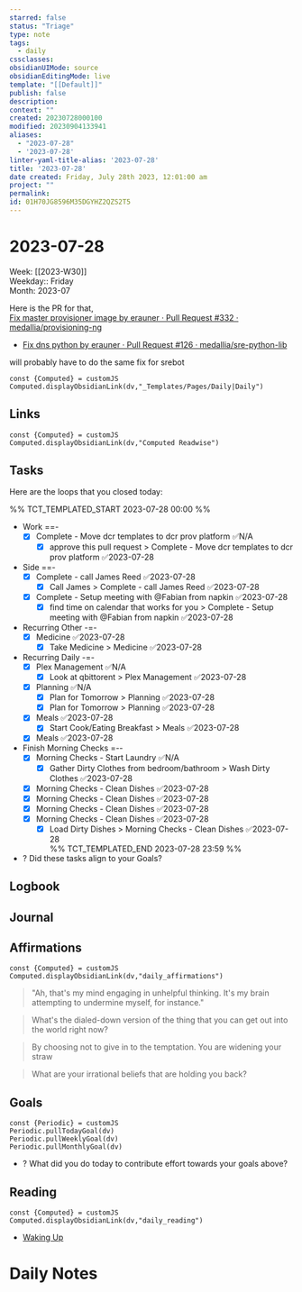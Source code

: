 ```yaml
---
starred: false
status: "Triage"
type: note
tags:
  - daily
cssclasses: 
obsidianUIMode: source
obsidianEditingMode: live
template: "[[Default]]"
publish: false
description: 
context: ""
created: 20230728000100
modified: 20230904133941
aliases:
  - "2023-07-28"
  - '2023-07-28'
linter-yaml-title-alias: '2023-07-28'
title: '2023-07-28'
date created: Friday, July 28th 2023, 12:01:00 am
project: ""
permalink: 
id: 01H70JG8596M35DGYHZ2QZS2T5
---
```


# 2023-07-28

Week: [[2023-W30]]  
Weekday:: Friday  
Month: 2023-07

Here is the PR for that,  
[Fix master provisioner image by erauner · Pull Request #332 · medallia/provisioning-ng](https://github.medallia.com/medallia/provisioning-ng/pull/332)  

- [Fix dns python by erauner · Pull Request #126 · medallia/sre-python-lib](https://github.medallia.com/medallia/sre-python-lib/pull/126)

will probably have to do the same fix for srebot

```dataviewjs
const {Computed} = customJS
Computed.displayObsidianLink(dv,"_Templates/Pages/Daily|Daily")
```

## Links

```dataviewjs
const {Computed} = customJS
Computed.displayObsidianLink(dv,"Computed Readwise")
```

## Tasks

Here are the loops that you closed today:

%% TCT_TEMPLATED_START 2023-07-28 00:00 %%
- Work ==-
    - [x] Complete - Move dcr templates to dcr prov platform ✅N/A
        - [x] approve this pull request > Complete - Move dcr templates to dcr prov platform ✅2023-07-28
- Side ==-
    - [x] Complete - call James Reed ✅2023-07-28
        - [x] Call James > Complete - call James Reed ✅2023-07-28
    - [x] Complete - Setup meeting with @Fabian from napkin ✅2023-07-28
        - [x] find time on calendar that works for you > Complete - Setup meeting with @Fabian from napkin ✅2023-07-28
- Recurring Other -=-
    - [x] Medicine ✅2023-07-28
        - [x] Take Medicine > Medicine ✅2023-07-28
- Recurring Daily -=-
    - [x] Plex Management ✅N/A
        - [x] Look at qbittorent > Plex Management ✅2023-07-28
    - [x] Planning ✅N/A
        - [x] Plan for Tomorrow > Planning ✅2023-07-28
        - [x] Plan for Tomorrow > Planning ✅2023-07-28
    - [x] Meals ✅2023-07-28
        - [x] Start Cook/Eating Breakfast > Meals ✅2023-07-28
    - [x] Meals ✅2023-07-28
- Finish Morning Checks =--
    - [x] Morning Checks - Start Laundry ✅N/A
        - [x] Gather Dirty Clothes from bedroom/bathroom > Wash Dirty Clothes ✅2023-07-28
    - [x] Morning Checks - Clean Dishes ✅2023-07-28
    - [x] Morning Checks - Clean Dishes ✅2023-07-28
    - [x] Morning Checks - Clean Dishes ✅2023-07-28
    - [x] Morning Checks - Clean Dishes ✅2023-07-28
        - [x] Load Dirty Dishes > Morning Checks - Clean Dishes ✅2023-07-28  
%% TCT_TEMPLATED_END 2023-07-28 23:59 %%
- ? Did these tasks align to your Goals?

## Logbook

## Journal

## Affirmations

```dataviewjs
const {Computed} = customJS
Computed.displayObsidianLink(dv,"daily_affirmations")
```

> "Ah, that's my mind engaging in unhelpful thinking. It's my brain attempting to undermine myself, for instance."

> What's the dialed-down version of the thing that you can get out into the world right now?

> By choosing not to give in to the temptation. You are widening your straw

> What are your irrational beliefs that are holding you back?

## Goals

```dataviewjs
const {Periodic} = customJS
Periodic.pullTodayGoal(dv)
Periodic.pullWeeklyGoal(dv)
Periodic.pullMonthlyGoal(dv)
```
- ? What did you do today to contribute effort towards your goals above?

## Reading

```dataviewjs
const {Computed} = customJS
Computed.displayObsidianLink(dv,"daily_reading")
```
- [Waking Up]( https://read.readwise.io/read/01gjr2j724698ts9z7mbyxz63z)

# Daily Notes
